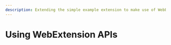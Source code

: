 ```yaml
---
description: Extending the simple example extension to make use of WebExtension APIs.
---
```


# Using WebExtension APIs

